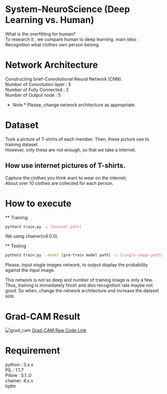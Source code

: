 # System-NeuroScience (Deep Learning vs. Human)
What is the overfitting for human?<br>
To research it , we compare human to deep learning.
main idea : Recognition what clothes own person belong.


# Network Architecture
Constructing brief-Convolutional Neural Network (CNN).<br>
Number of Convolution layer : 5<br>
Number of Fully Connected   : 2<br>
Number of Output node       : 5<br>

* Note *
Please, change network architecture as appropriate.

# Dataset
Took a picture of T-shirts of each member.  Then, these picture use to training dataset.<br>
However, only these are not enough, so that we take a internet.
## How use internet pictures of T-shirts.
Capture the clothes you think want to wear on the internet.<br>
About over 10 clothes are collected for each person.

# How to execute
** Training
```sh
python3 train.py -i [dataset-path]
```
We using chainer(v4.0.0).

** Testing
```sh
python3 train.py --model [pre-train model path] -i [single-image-path] --test
```
Please, input single images network, to output display the probability against the input image.

This network is not so deep and number of training image is only a few.<br>
Thus, training is immediately finish and also recognition rate maybe not good.
So when, change the network architecture and increase the dataset size.

# Grad-CAM Result

![grad_cam](https://user-images.githubusercontent.com/27120804/42359757-fb6d1728-811e-11e8-8ce5-c38ad5f8e8fe.png)
[Grad-CAM Raw Code Link](https://github.com/ninhydrin/chainer-Grad-CAM)
# Requirement
python : 3.x.x<br>
PIL    : 1.1.7<br>
Pillow : 5.1..0<br>
chainer: 4.x.x<br>
tqdm<br>
